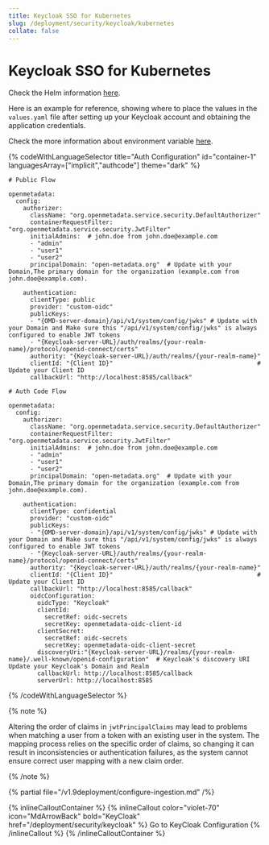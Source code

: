 ```yaml
---
title: Keycloak SSO for Kubernetes
slug: /deployment/security/keycloak/kubernetes
collate: false
---
```


# Keycloak SSO for Kubernetes

Check the Helm information [here](https://artifacthub.io/packages/search?repo=open-metadata).

Here is an example for reference, showing where to place the values in the `values.yaml` file after setting up your Keycloak account and obtaining the application credentials.

Check the more information about environment variable [here](/deployment/security/configuration-parameters).


{% codeWithLanguageSelector title="Auth Configuration" id="container-1" languagesArray=["implicit","authcode"] theme="dark" %}

```implicit
# Public Flow

openmetadata:
  config:
    authorizer:
      className: "org.openmetadata.service.security.DefaultAuthorizer"
      containerRequestFilter: "org.openmetadata.service.security.JwtFilter"
      initialAdmins:  # john.doe from john.doe@example.com
      - "admin"
      - "user1"
      - "user2"
      principalDomain: "open-metadata.org"  # Update with your Domain,The primary domain for the organization (example.com from john.doe@example.com).  

    authentication:
      clientType: public
      provider: "custom-oidc"
      publicKeys:
      - "{OMD-server-domain}/api/v1/system/config/jwks" # Update with your Domain and Make sure this "/api/v1/system/config/jwks" is always configured to enable JWT tokens
      - "{Keycloak-server-URL}/auth/realms/{your-realm-name}/protocol/openid-connect/certs"
      authority: "{Keycloak-server-URL}/auth/realms/{your-realm-name}"      
      clientId: "{Client ID}"                                        # Update your Client ID
      callbackUrl: "http://localhost:8585/callback"
```

```authcode
# Auth Code Flow 

openmetadata:
  config:
    authorizer:
      className: "org.openmetadata.service.security.DefaultAuthorizer"
      containerRequestFilter: "org.openmetadata.service.security.JwtFilter"
      initialAdmins:  # john.doe from john.doe@example.com
      - "admin"
      - "user1"
      - "user2"
      principalDomain: "open-metadata.org"  # Update with your Domain,The primary domain for the organization (example.com from john.doe@example.com).  

    authentication:
      clientType: confidential
      provider: "custom-oidc"
      publicKeys:
      - "{OMD-server-domain}/api/v1/system/config/jwks" # Update with your Domain and Make sure this "/api/v1/system/config/jwks" is always configured to enable JWT tokens
      - "{Keycloak-server-URL}/auth/realms/{your-realm-name}/protocol/openid-connect/certs"
      authority: "{Keycloak-server-URL}/auth/realms/{your-realm-name}"      
      clientId: "{Client ID}"                                        # Update your Client ID
      callbackUrl: "http://localhost:8585/callback"
      oidcConfiguration:
        oidcType: "Keycloak"  
        clientId:
          secretRef: oidc-secrets
          secretKey: openmetadata-oidc-client-id  
        clientSecret:
          secretRef: oidc-secrets
          secretKey: openmetadata-oidc-client-secret  
        discoveryUri:"{Keycloak-server-URL}/realms/{your-realm-name}/.well-known/openid-configuration"  # Keycloak's discovery URI Update your Keycloak's Domain and Realm
        callbackUrl: http://localhost:8585/callback  
        serverUrl: http://localhost:8585  
```

{% /codeWithLanguageSelector %}

{% note %}

Altering the order of claims in `jwtPrincipalClaims` may lead to problems when matching a user from a token with an existing user in the system. The mapping process relies on the specific order of claims, so changing it can result in inconsistencies or authentication failures, as the system cannot ensure correct user mapping with a new claim order.

{% /note %}

{% partial file="/v1.9deployment/configure-ingestion.md" /%}

{% inlineCalloutContainer %}
  {% inlineCallout
    color="violet-70"
    icon="MdArrowBack"
    bold="KeyCloak"
    href="/deployment/security/keycloak" %}
    Go to KeyCloak Configuration
  {% /inlineCallout %}
{% /inlineCalloutContainer %}
